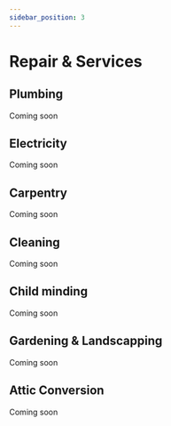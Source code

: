```yaml
---
sidebar_position: 3
---
```


# Repair & Services

## Plumbing

Coming soon

## Electricity

Coming soon

## Carpentry

Coming soon

## Cleaning

Coming soon

## Child minding

Coming soon

## Gardening & Landscapping

Coming soon

## Attic Conversion

Coming soon
